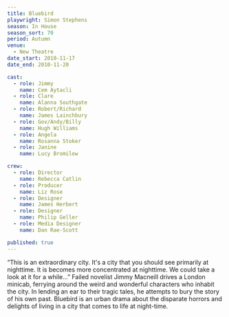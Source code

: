 ```yaml
---
title: Bluebird
playwright: Simon Stephens
season: In House
season_sort: 70
period: Autumn
venue:
  - New Theatre
date_start: 2010-11-17
date_end: 2010-11-20

cast:
  - role: Jimmy
    name: Cem Aytacli
  - role: Clare
    name: Alanna Southgate
  - role: Robert/Richard
    name: James Lainchbury
  - role: Gov/Andy/Billy
    name: Hugh Williams
  - role: Angela
    name: Rosanna Stoker
  - role: Janine
    name: Lucy Bromilow

crew:
  - role: Director
    name: Rebecca Catlin
  - role: Producer
    name: Liz Rose
  - role: Designer
    name: James Herbert
  - role: Designer
    name: Philip Geller
  - role: Media Designer
    name: Dan Rae-Scott

published: true
---
```


“This is an extraordinary city. It's a city that you should see primarily at nighttime. It is becomes more concentrated at nighttime. We could take a look at it for a while...”
Failed novelist Jimmy Macneill drives a London minicab, ferrying around the weird and wonderful characters who inhabit the city. In lending an ear to their tragic tales, he attempts to bury the story of his own past.
Bluebird is an urban drama about the disparate horrors and delights of living in a city that comes to life at night-time.
